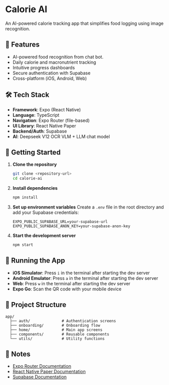 # Calorie AI

An AI-powered calorie tracking app that simplifies food logging using image recognition.

## 🚀 Features

- AI-powered food recognition from chat bot.
- Daily calorie and macronutrient tracking
- Intuitive progress dashboards
- Secure authentication with Supabase
- Cross-platform (iOS, Android, Web)

## 🛠 Tech Stack

- **Framework**: Expo (React Native)
- **Language**: TypeScript
- **Navigation**: Expo Router (file-based)
- **UI Library**: React Native Paper
- **Backend/Auth**: Supabase
- **AI**: Deepseek V12 OCR VLM + LLM chat model

## 🚀 Getting Started

1. **Clone the repository**
   ```sh
   git clone <repository-url>
   cd calorie-ai
   ```

2. **Install dependencies**
   ```sh
   npm install
   ```

3. **Set up environment variables**
   Create a `.env` file in the root directory and add your Supabase credentials:
   ```
   EXPO_PUBLIC_SUPABASE_URL=your-supabase-url
   EXPO_PUBLIC_SUPABASE_ANON_KEY=your-supabase-anon-key
   ```

4. **Start the development server**
   ```sh
   npm start
   ```

## 📱 Running the App

- **iOS Simulator**: Press `i` in the terminal after starting the dev server
- **Android Emulator**: Press `a` in the terminal after starting the dev server
- **Web**: Press `w` in the terminal after starting the dev server
- **Expo Go**: Scan the QR code with your mobile device

## 📂 Project Structure

```
app/
  ├── auth/              # Authentication screens
  ├── onboarding/        # Onboarding flow
  ├── home/              # Main app screens
  ├── components/        # Reusable components
  └── utils/             # Utility functions
```

## 📝 Notes

- [Expo Router Documentation](https://docs.expo.dev/router/introduction/)
- [React Native Paper Documentation](https://callstack.github.io/react-native-paper/)
- [Supabase Documentation](https://supabase.com/docs)
